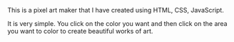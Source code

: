 This is a pixel art maker that I have created using HTML, CSS, JavaScript. 

It is very simple. You click on the color you want and then click on the area you want to color to create beautiful works of art. 
